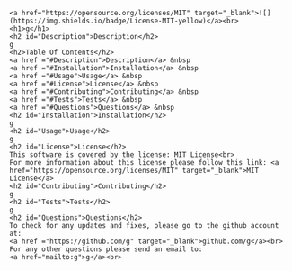 
    <a href="https://opensource.org/licenses/MIT" target="_blank">![](https://img.shields.io/badge/License-MIT-yellow)</a><br>
    <h1>g</h1>
    <h2 id="Description">Description</h2>
    g
    <h2>Table Of Contents</h2>
    <a href ="#Description">Description</a> &nbsp
    <a href ="#Installation">Installation</a> &nbsp
    <a href ="#Usage">Usage</a> &nbsp
    <a href ="#License">License</a> &nbsp
    <a href ="#Contributing">Contributing</a> &nbsp 
    <a href ="#Tests">Tests</a> &nbsp
    <a href ="#Questions">Questions</a> &nbsp
    <h2 id="Installation">Installation</h2>
    g
    <h2 id="Usage">Usage</h2>
    g
    <h2 id="License">License</h2>
    This software is covered by the license: MIT License<br>
    For more information about this license please follow this link: <a href="https://opensource.org/licenses/MIT" target="_blank">MIT License</a>
    <h2 id="Contributing">Contributing</h2>
    g
    <h2 id="Tests">Tests</h2>
    g
    <h2 id="Questions">Questions</h2>
    To check for any updates and fixes, please go to the github account at: 
    <a href ="https://github.com/g" target="_blank">github.com/g</a><br>
    For any other questions please send an email to:
    <a href="mailto:g">g</a><br>   
    